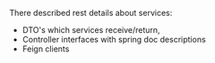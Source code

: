 There described rest details about services:
- DTO's which services receive/return,
- Controller interfaces with spring doc descriptions
- Feign clients